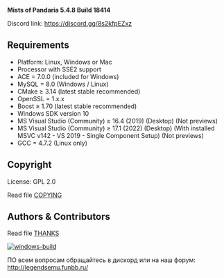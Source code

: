 
**Mists of Pandaria 5.4.8 Build 18414**

Discord link: https://discord.gg/8s2kfpEZxz

## Requirements
+ Platform: Linux, Windows or Mac
+ Processor with SSE2 support
+ ACE = 7.0.0 (included for Windows) 
+ MySQL = 8.0 (Windows / Linux)
+ CMake ≥ 3.14 (latest stable recommended) 
+ OpenSSL = 1.x.x
+ Boost ≥ 1.70 (latest stable recommended)
+ Windows SDK version 10
+ MS Visual Studio (Community) ≥ 16.4 (2019) (Desktop) (Not previews) 
+ MS Visual Studio (Community) ≥ 17.1 (2022) (Desktop) (With installed MSVC v142 - VS 2019 - Single Component Setup) (Not previews) 
+ GCC = 4.7.2 (Linux only)

## Copyright
License: GPL 2.0

Read file [COPYING](COPYING.md)

## Authors &amp; Contributors
Read file [THANKS](THANKS.md)

[![windows-build](https://github.com/Legends-of-Azeroth/Legends-of-Azeroth-Pandaria-5.4.8/actions/workflows/windows-build.yml/badge.svg?branch=master)](https://github.com/Legends-of-Azeroth/Legends-of-Azeroth-Pandaria-5.4.8/actions/workflows/windows-build.yml)

ПО всем вопросам обращайтесь в дискорд или на наш форум: http://legendsemu.funbb.ru/
